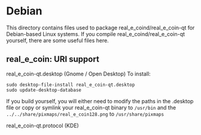 
Debian
====================
This directory contains files used to package real_e_coind/real_e_coin-qt
for Debian-based Linux systems. If you compile real_e_coind/real_e_coin-qt yourself, there are some useful files here.

## real_e_coin: URI support ##


real_e_coin-qt.desktop  (Gnome / Open Desktop)
To install:

	sudo desktop-file-install real_e_coin-qt.desktop
	sudo update-desktop-database

If you build yourself, you will either need to modify the paths in
the .desktop file or copy or symlink your real_e_coin-qt binary to `/usr/bin`
and the `../../share/pixmaps/real_e_coin128.png` to `/usr/share/pixmaps`

real_e_coin-qt.protocol (KDE)

